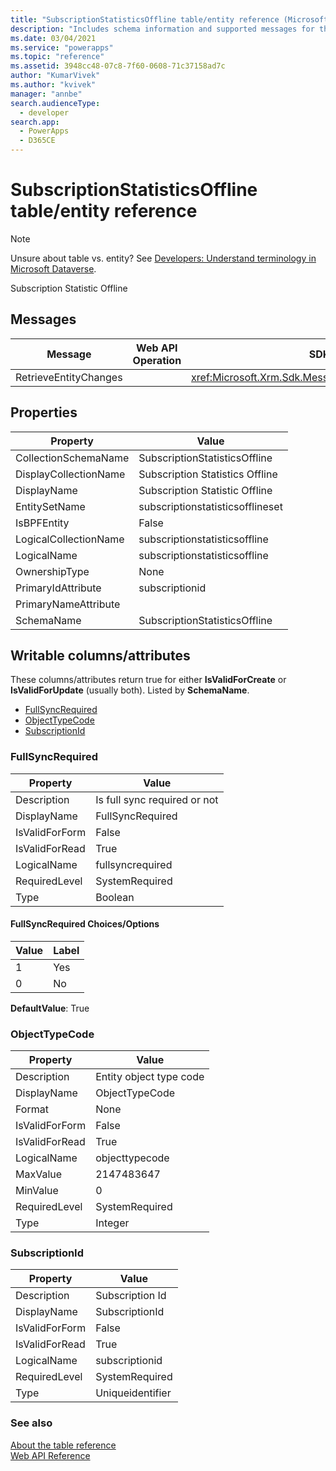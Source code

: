 ```yaml
---
title: "SubscriptionStatisticsOffline table/entity reference (Microsoft Dataverse)| MicrosoftDocs"
description: "Includes schema information and supported messages for the SubscriptionStatisticsOffline table/entity."
ms.date: 03/04/2021
ms.service: "powerapps"
ms.topic: "reference"
ms.assetid: 3948cc48-07c8-7f60-0608-71c37158ad7c
author: "KumarVivek"
ms.author: "kvivek"
manager: "annbe"
search.audienceType: 
  - developer
search.app: 
  - PowerApps
  - D365CE
---
```


# SubscriptionStatisticsOffline table/entity reference

> [!NOTE]
> Unsure about table vs. entity? See [Developers: Understand terminology in Microsoft Dataverse](/powerapps/developer/data-platform/understand-terminology).

Subscription Statistic Offline


## Messages

|Message|Web API Operation|SDK Assembly|
|-|-|-|
|RetrieveEntityChanges||<xref:Microsoft.Xrm.Sdk.Messages.RetrieveEntityChangesRequest>|

## Properties

|Property|Value|
|--------|-----|
|CollectionSchemaName|SubscriptionStatisticsOffline|
|DisplayCollectionName|Subscription Statistics Offline|
|DisplayName|Subscription Statistic Offline|
|EntitySetName|subscriptionstatisticsofflineset|
|IsBPFEntity|False|
|LogicalCollectionName|subscriptionstatisticsoffline|
|LogicalName|subscriptionstatisticsoffline|
|OwnershipType|None|
|PrimaryIdAttribute|subscriptionid|
|PrimaryNameAttribute||
|SchemaName|SubscriptionStatisticsOffline|

<a name="writable-attributes"></a>

## Writable columns/attributes

These columns/attributes return true for either **IsValidForCreate** or **IsValidForUpdate** (usually both). Listed by **SchemaName**.

- [FullSyncRequired](#BKMK_FullSyncRequired)
- [ObjectTypeCode](#BKMK_ObjectTypeCode)
- [SubscriptionId](#BKMK_SubscriptionId)


### <a name="BKMK_FullSyncRequired"></a> FullSyncRequired

|Property|Value|
|--------|-----|
|Description|Is full sync required or not|
|DisplayName|FullSyncRequired|
|IsValidForForm|False|
|IsValidForRead|True|
|LogicalName|fullsyncrequired|
|RequiredLevel|SystemRequired|
|Type|Boolean|

#### FullSyncRequired Choices/Options

|Value|Label|
|-----|-----|
|1|Yes|
|0|No|

**DefaultValue**: True



### <a name="BKMK_ObjectTypeCode"></a> ObjectTypeCode

|Property|Value|
|--------|-----|
|Description|Entity object type code|
|DisplayName|ObjectTypeCode|
|Format|None|
|IsValidForForm|False|
|IsValidForRead|True|
|LogicalName|objecttypecode|
|MaxValue|2147483647|
|MinValue|0|
|RequiredLevel|SystemRequired|
|Type|Integer|


### <a name="BKMK_SubscriptionId"></a> SubscriptionId

|Property|Value|
|--------|-----|
|Description|Subscription Id|
|DisplayName|SubscriptionId|
|IsValidForForm|False|
|IsValidForRead|True|
|LogicalName|subscriptionid|
|RequiredLevel|SystemRequired|
|Type|Uniqueidentifier|



### See also

[About the table reference](../about-entity-reference.md)<br />
[Web API Reference](/dynamics365/customer-engagement/web-api/about)<br />
<xref href="Microsoft.Dynamics.CRM.subscriptionstatisticsoffline?text=subscriptionstatisticsoffline EntityType" />